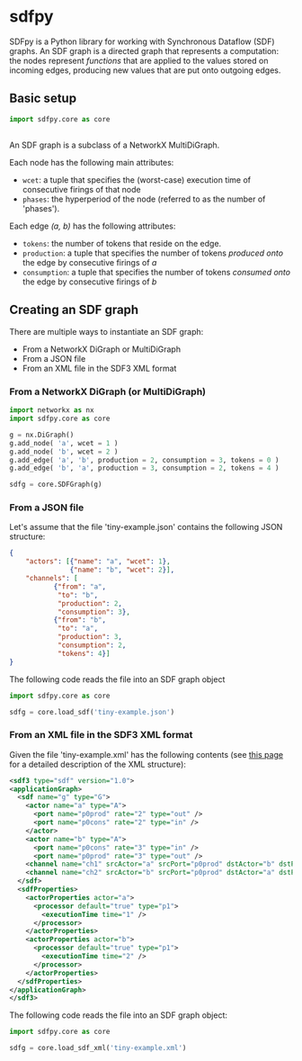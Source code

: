 # sdfpy
SDFpy is a Python library for working with Synchronous Dataflow (SDF) graphs.
An SDF graph is a directed graph that represents a computation: the nodes represent *functions* that are applied to the values stored on incoming edges, producing new values that are put onto outgoing edges.

## Basic setup
```python
import sdfpy.core as core
```

## 
An SDF graph is a subclass of a NetworkX MultiDiGraph.

Each node has the following main attributes:
* `wcet`: a tuple that specifies the (worst-case) execution time of consecutive firings of that node
* `phases`: the hyperperiod of the node (referred to as the number of 'phases').

Each edge *(a, b)* has the following attributes:
* `tokens`: the number of tokens that reside on the edge.
* `production`: a tuple that specifies the number of tokens *produced onto* the edge by consecutive firings of *a*
* `consumption`: a tuple that specifies the number of tokens *consumed onto* the edge by consecutive firings of *b*

## Creating an SDF graph

There are multiple ways to instantiate an SDF graph:
* From a NetworkX DiGraph or MultiDiGraph
* From a JSON file
* From an XML file in the SDF3 XML format

### From a NetworkX DiGraph (or MultiDiGraph)
  ```python
  import networkx as nx
  import sdfpy.core as core
  
  g = nx.DiGraph()
  g.add_node( 'a', wcet = 1 )
  g.add_node( 'b', wcet = 2 )
  g.add_edge( 'a', 'b', production = 2, consumption = 3, tokens = 0 )
  g.add_edge( 'b', 'a', production = 3, consumption = 2, tokens = 4 )
  
  sdfg = core.SDFGraph(g)
  ```
  
### From a JSON file
Let's assume that the file 'tiny-example.json' contains the following JSON structure:
```json
{
    "actors": [{"name": "a", "wcet": 1},
               {"name": "b", "wcet": 2}],
    "channels": [
           {"from": "a",
            "to": "b",
            "production": 2,
            "consumption": 3},
           {"from": "b",
            "to": "a",
            "production": 3,
            "consumption": 2,
            "tokens": 4}]
}
```

The following code reads the file into an SDF graph object
  ```python
  import sdfpy.core as core
  
  sdfg = core.load_sdf('tiny-example.json')
  ```

### From an XML file in the SDF3 XML format
Given the file 'tiny-example.xml' has the following contents (see [this page](http://www.es.ele.tue.nl/sdf3/manuals/xml/sdf/) for a detailed description of the XML structure):
```xml
<sdf3 type="sdf" version="1.0">
<applicationGraph>
  <sdf name="g" type="G">
    <actor name="a" type="A">
      <port name="p0prod" rate="2" type="out" />
      <port name="p0cons" rate="2" type="in" />
    </actor>
    <actor name="b" type="A">
      <port name="p0cons" rate="3" type="in" />
      <port name="p0prod" rate="3" type="out" />
    <channel name="ch1" srcActor="a" srcPort="p0prod" dstActor="b" dstPort="p0cons" />
    <channel name="ch2" srcActor="b" srcPort="p0prod" dstActor="a" dstPort="p0cons" initialTokens="4" />
  </sdf>
  <sdfProperties>
    <actorProperties actor="a">
      <processor default="true" type="p1">
        <executionTime time="1" />
      </processor>
    </actorProperties>
    <actorProperties actor="b">
      <processor default="true" type="p1">
        <executionTime time="2" />
      </processor>
    </actorProperties>
  </sdfProperties>
</applicationGraph>
</sdf3>
```
The following code reads the file into an SDF graph object:
  ```python
  import sdfpy.core as core
  
  sdfg = core.load_sdf_xml('tiny-example.xml')
  ```
